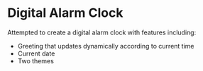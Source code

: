 # Digital Alarm Clock

Attempted to create a digital alarm clock with features including:

-   Greeting that updates dynamically according to current time
-   Current date
-   Two themes
